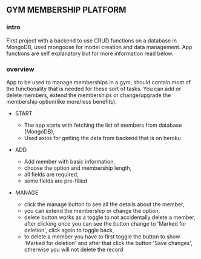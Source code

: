 ## GYM MEMBERSHIP PLATFORM

### intro

First project with a backend to use CRUD functions on a database in MongoDB, used mongoose for model creation and data management. App functions are self explanatory but for more information read below.

### overview

App to be used to manage memberships in a gym, should contain most of the functionality that is needed for these sort of tasks.
You can add or delete members, extend the memberships or change/upgrade the membership option(like more/less benefits).

* START
  * The app starts with fetching the list of members from database (MongoDB), 
  * Used axios for getting the data from backend that is on heroku
  
* ADD  
  * Add member with basic information,
  * choose the option and membership length,
  * all fields are required, 
  * some fields are pre-filled
  
* MANAGE
  * click the manage button to see all the details about the member,
  * you can extend the membership or change the option,
  * delete button works as a toggle to not accidentally delete a member, after clicking once you can see the button change to 'Marked for deletion', click again to toggle back,
  * to delete a member you have to first toggle the button to show 'Marked for deletion' and after that click the button 'Save changes', otherwise you will not delete the record
